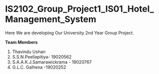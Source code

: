 # IS2102_Group_Project1_IS01_Hotel_Management_System

Here We are developing Our University 2nd Year Group Project.


**Team Members**

1. Thavindu Ushan
2. S.S.N.Peellapitiya- 19020562
3. S.A.A.K.J.Samarawickrama - 19020767
4. G.L.C. Galhena -19020252
